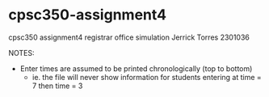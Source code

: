 # cpsc350-assignment4
cpsc350 assignment4 registrar office simulation
Jerrick Torres 2301036

NOTES:
- Enter times are assumed to be printed chronologically (top to bottom)
	- ie. the file will never show information for students entering at
	  time = 7 then time = 3
